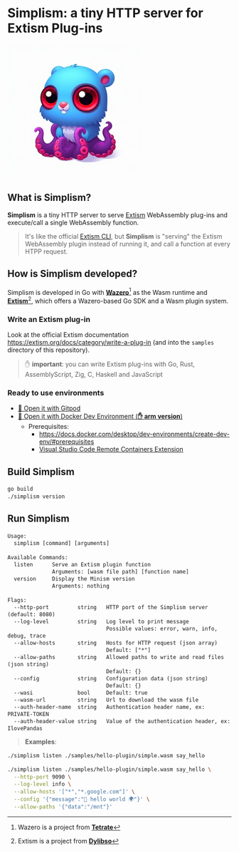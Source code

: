 # Simplism: a tiny HTTP server for Extism Plug-ins

![image](imgs/simplism-small-logo.jpeg)

## What is Simplism?

**Simplism** is a tiny HTTP server to serve [Extism](https://extism.org/) WebAssembly plug-ins and execute/call a single WebAssembly function.

> It's like the official [Extism CLI](https://github.com/extism/cli), but **Simplism** is "serving" the Extism WebAssembly plugin instead of running it, and call a function at every HTPP request.

## How is Simplism developed?

Simplism is developed in Go with **[Wazero](https://wazero.io/)**[^1] as the Wasm runtime and **[Extism](https://extism.org/)**[^2], which offers a Wazero-based Go SDK and a Wasm plugin system.

### Write an Extism plug-in

Look at the official Extism documentation https://extism.org/docs/category/write-a-plug-in (and into the `samples` directory of this repository).

> ✋ **important**: you can write Extism plug-ins with Go, Rust, AssemblyScript, Zig, C, Haskell and JavaScript

### Ready to use environments

- [🍊 Open it with Gitpod](https://gitpod.io/#https://github.com/bots-garden/simplism)
- [🐳 Open it with Docker Dev Environment (**✋ arm version**)](https://open.docker.com/dashboard/dev-envs?url=https://github.com/bots-garden/simplism/tree/main)
  - Prerequisites:
    - https://docs.docker.com/desktop/dev-environments/create-dev-env/#prerequisites
    - [Visual Studio Code Remote Containers Extension](https://marketplace.visualstudio.com/items?itemName=ms-vscode-remote.remote-containers)

## Build Simplism

```bash
go build
./simplism version
```

## Run Simplism

```text
Usage:
  simplism [command] [arguments]

Available Commands:
  listen      Serve an Extism plugin function
              Arguments: [wasm file path] [function name]
  version     Display the Minism version
              Arguments: nothing

Flags:
  --http-port         string   HTTP port of the Simplism server (default: 8080)
  --log-level         string   Log level to print message
                               Possible values: error, warn, info, debug, trace
  --allow-hosts       string   Hosts for HTTP request (json array) 
                               Default: ["*"]
  --allow-paths       string   Allowed paths to write and read files (json string) 
                               Default: {}
  --config            string   Configuration data (json string)
                               Default: {}
  --wasi              bool     Default: true
  --wasm-url          string   Url to download the wasm file
  --auth-header-name  string   Authentication header name, ex: PRIVATE-TOKEN
  --auth-header-value string   Value of the authentication header, ex: IlovePandas  
```

> **Examples**:

```bash
./simplism listen ./samples/hello-plugin/simple.wasm say_hello
```

```bash
./simplism listen ./samples/hello-plugin/simple.wasm say_hello \
  --http-port 9090 \
  --log-level info \
  --allow-hosts '["*","*.google.com"]' \
  --config '{"message":"👋 hello world 🌍"}' \
  --allow-paths '{"data":"/mnt"}'
```


[^1]: Wazero is a project from **[Tetrate](https://tetrate.io/)**
[^2]: Extism is a project from **[Dylibso](https://dylibso.com/)**